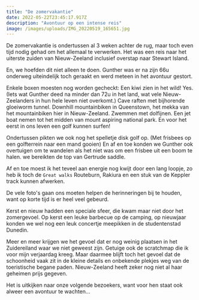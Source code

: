 ```yaml
---
title: "De zomervakantie"
date: 2022-05-22T23:45:17.917Z
description: "Avontuur op een intense reis"
image: /images/uploads/IMG_20220519_165651.jpg
---
```


De zomervakantie is ondertussen al 3 weken achter de rug, maar toch even tijd nodig gehad om het allemaal te verwerken. Het was een reis naar het uiterste zuiden van Nieuw-Zeeland inclusief overstap naar Stewart Island.

En, we hoefden dit niet alleen te doen. Gunther was er na zijn 66u onderweg uiteindelijk toch geraakt en werd meteen in het avontuur gestort.

Enkele boxen moesten nog worden gecheckt: Een kiwi zien in het wild! Yes. (Iets wat Gunther deed na minder dan 72u in het land, wat vele Nieuw-Zeelanders in hun hele leven niet overkomt.) Cave raften met bijhorende gloeiworm tunnel. Downhill mountainbiken in Queenstown, het mekka van het mountainbiken hier in Nieuw-Zeeland. Zwemmen met dolfijnen. Een jet boat nemen tot het midden van mount aspiring national park. En voor het eerst in ons leven een golf kunnen surfen!

Ondertussen pikten we ook nog het spelletje disk golf op. (Met frisbees op een golfterrein naar een mand gooien) En af en toe konden we Gunther ook overtuigen om te wandelen als het niet was om een frisbee uit een boom te halen. we bereikten de top van Gertrude saddle.

Af en toe moest ik het teveel aan energie nog kwijt door een lang loopje, zo heb ik toch de `Great walks` Routeburn, Rakiura en een stuk van de Keppler track kunnen afwerken.

De vele foto's gaan ons moeten helpen de herinneringen bij te houden, want op korte tijd is er heel veel gebeurd.

Kerst en nieuw hadden een speciale sfeer, die kwam maar niet door het zomergevoel. Op kerst een leuke barbecue op de camping, op nieuwjaar konden we wel nog een leuk concertje meepikken in de studentenstad Dunedin.

Meer en meer krijgen we het gevoel dat er nog weinig plaatsen in het Zuidereiland waar we niet geweest zijn. Getuige ook de scratchmap die ik voor mijn verjaardag kreeg. Maar daarmee blijft toch het gevoel dat de schoonheid vaak zit in de kleine details en onbekende plekjes weg van de toeristische begane paden. Nieuw-Zeeland heeft zeker nog niet al haar geheimen prijs gegeven.

Het is uitkijken naar onze volgende bezoekers, want voor hen staat ook alweer een avontuur te wachten...






